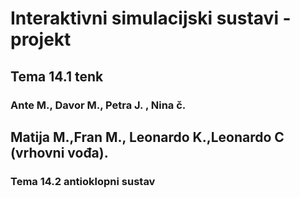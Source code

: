 # Interaktivni simulacijski sustavi - projekt
## Tema 14.1 tenk
### Ante M., Davor M., Petra J. , Nina č.
## Matija M.,Fran M., Leonardo K.,Leonardo C (vrhovni vođa).
### Tema 14.2 antioklopni sustav
